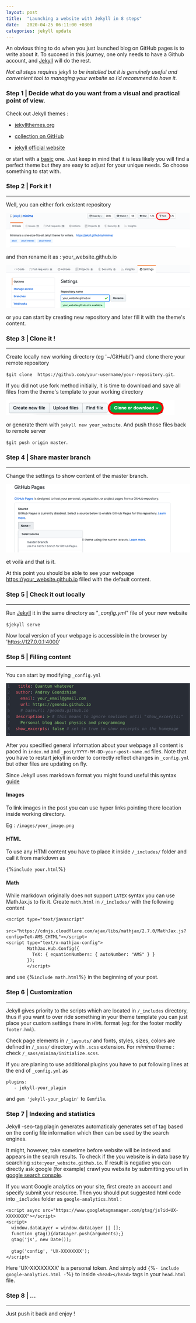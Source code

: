 ```yaml
---
layout: post
title:  "Launching a website with Jekyll in 8 steps"
date:   2020-04-25 06:11:00 +0300
categories: jekyll update
---
```


An obvious thing to do when you just launched blog on GitHub pages is to write about it.
To succeed in this journey, one only needs to have a Github account, and [Jekyll](https://jekyllrb.com) will do the rest.

*Not all steps requires jekyll to be installed but it is genuinely useful and convenient tool to managing your website so i'd recommend to have it.*

### Step 1 | Decide what do you want from a visual and practical point of view.

Check out Jekyll themes :

* [jekyllthemes.org](http://jekyllthemes.org)

* [collection on GitHub](https://github.com/planetjekyll/awesome-jekyll-themes)

* [jekyll official website](https://jekyllrb.com/docs/themes/)

or start with a [basic](https://github.com/jekyll/minima) one. Just keep in mind that it is less likely you will find a perfect theme but they are easy to adjust for your unique needs. So choose something to stat with.

### Step 2 | Fork it !
---

Well, you can either fork existent repository

![x](/images/fork.png)

and then rename it as : your_website.github.io

![x](/images/cname.png)

or you can start by creating new repository and later fill it with the theme's content.

### Step 3 | Clone it !
---

Create locally new working directory (eg '~/GitHub/') and clone there your remote repository

`$git clone  https://github.com/your-username/your-repository.git`.

If you did not use fork method initially, it is time to download and save all files from the theme's template to your working directory

![x](/images/gitclone.png)

 or generate them with `jekyll new your_website`. And push those files back to remote server

`$git push origin master`.

### Step 4 | Share master branch
---

Change the settings to show content of the master branch.

![x](/images/chage_gh.png)

et voilà  and that is it.

At this point you should be able to see your webpage https://your_website.github.io filled with the default content.

### Step 5 | Check it out locally
---

Run [Jekyll](https://jekyllrb.com) it in the same directory as "*_config.yml*" file of your new website

`$jekyll serve`

Now local version of your webpage is accessible in the browser by 'https://127.0.0.1:4000'

### Step 5 | Filling content
---

You can start by modifying   `_config.yml`

![x](/images/config1.png)

After you specified general information about your webpage all content is paced in `index.md` and `_post/YYYY-MM-DD-your-post-name.md` files. Note that you have to restart jekyll in order to correctly reflect changes in  `_config.yml` but other files are updating on fly.

Since Jekyll uses markdown format you might found useful this syntax [guide](https://guides.github.com/features/mastering-markdown/)

#### Images

To link images in the post you can use hyper links pointing there location inside working directory.

Eg : `/images/your_image.png`

#### HTML

To use any HTMl content you have to place it inside `/_includes/` folder and call it from markdown as

`{`%` include your.html `%`}`

#### Math

While markdown originally does not support `LATEX` syntax you can use MathJax.js to fix it. Create `math.html` in  `/_includes/` with the following content

```
<script type="text/javascript"
        src="https://cdnjs.cloudflare.com/ajax/libs/mathjax/2.7.0/MathJax.js?config=TeX-AMS_CHTML"></script>
<script type="text/x-mathjax-config">
        MathJax.Hub.Config({
          TeX: { equationNumbers: { autoNumber: "AMS" } }
        });
        </script>
```

and use `{`%` include math.html `%`}`  in the beginning of your post.


### Step 6 | Customization
---

Jekyll gives priority to the scripts which are located in `/_includes` directory, thus if you want to over ride something in your theme template you can just place your custom settings there in `HTML` format (eg: for the footer modify `footer.hml`).

Check page elements in  `/_layouts/`  and fonts, styles, sizes, colors are defined in `/_sass/` directory with `.scss` extension. For *mimima* theme :  check `/_sass/minima/initialize.scss`.

If you are planing to use additional plugins you have to put following lines at the end of `_config.yml`  as

```
plugins:
   - jekyll-your_plagin
```

and  `gem 'jekyll-your_plagin'` to `Gemfile`.




### Step 7 | Indexing and statistics
Jekyll -seo-tag plagin generates automaticaly generates set of tag based on the config file information which then can be used by the search engines.

It might, however, take sometime before website will be indexed and appears in the search results. To check if the you website is in data base try searching `site:your_website.github.io`. If result is negative you can directly ask google (for example) crawl you website by submitting you url
in [google search console](https://search.google.com/search-console/about).

If you want Google analytics on your site, first create an account and specify submit your resource. Then you should put suggested html code  into `_includes` folder as `google-analytics.html` :

```
<script async src="https://www.googletagmanager.com/gtag/js?id=UX-XXXXXXXX"></script>
<script>
  window.dataLayer = window.dataLayer || [];
  function gtag(){dataLayer.push(arguments);}
  gtag('js', new Date());

  gtag('config', 'UX-XXXXXXXX');
</script>
```

Here 'UX-XXXXXXXX' is a personal token. And simply add `{`%`- include google-analytics.html -`%`}` to inside `<head></head>` tags in your `head.html` file.

### Step 8 | ...
---
Just push it back and enjoy !
